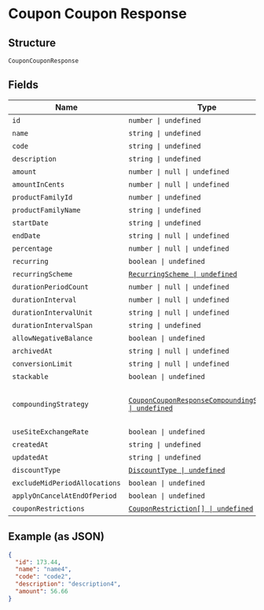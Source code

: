 
# Coupon Coupon Response

## Structure

`CouponCouponResponse`

## Fields

| Name | Type | Tags | Description |
|  --- | --- | --- | --- |
| `id` | `number \| undefined` | Optional | - |
| `name` | `string \| undefined` | Optional | - |
| `code` | `string \| undefined` | Optional | - |
| `description` | `string \| undefined` | Optional | - |
| `amount` | `number \| null \| undefined` | Optional | - |
| `amountInCents` | `number \| null \| undefined` | Optional | - |
| `productFamilyId` | `number \| undefined` | Optional | - |
| `productFamilyName` | `string \| undefined` | Optional | - |
| `startDate` | `string \| undefined` | Optional | - |
| `endDate` | `string \| null \| undefined` | Optional | - |
| `percentage` | `number \| null \| undefined` | Optional | - |
| `recurring` | `boolean \| undefined` | Optional | - |
| `recurringScheme` | [`RecurringScheme \| undefined`](../../doc/models/recurring-scheme.md) | Optional | - |
| `durationPeriodCount` | `number \| null \| undefined` | Optional | - |
| `durationInterval` | `number \| null \| undefined` | Optional | - |
| `durationIntervalUnit` | `string \| null \| undefined` | Optional | - |
| `durationIntervalSpan` | `string \| undefined` | Optional | - |
| `allowNegativeBalance` | `boolean \| undefined` | Optional | - |
| `archivedAt` | `string \| null \| undefined` | Optional | - |
| `conversionLimit` | `string \| null \| undefined` | Optional | - |
| `stackable` | `boolean \| undefined` | Optional | - |
| `compoundingStrategy` | [`CouponCouponResponseCompoundingStrategy \| undefined`](../../doc/models/containers/coupon-coupon-response-compounding-strategy.md) | Optional | This is a container for any-of cases. |
| `useSiteExchangeRate` | `boolean \| undefined` | Optional | - |
| `createdAt` | `string \| undefined` | Optional | - |
| `updatedAt` | `string \| undefined` | Optional | - |
| `discountType` | [`DiscountType \| undefined`](../../doc/models/discount-type.md) | Optional | - |
| `excludeMidPeriodAllocations` | `boolean \| undefined` | Optional | - |
| `applyOnCancelAtEndOfPeriod` | `boolean \| undefined` | Optional | - |
| `couponRestrictions` | [`CouponRestriction[] \| undefined`](../../doc/models/coupon-restriction.md) | Optional | - |

## Example (as JSON)

```json
{
  "id": 173.44,
  "name": "name4",
  "code": "code2",
  "description": "description4",
  "amount": 56.66
}
```

